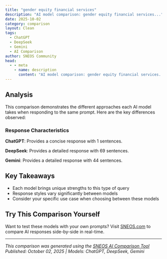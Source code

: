 ```yaml
---
title: "gender equity financial services"
description: "AI model comparison: gender equity financial services..."
date: 2025-10-02
category: comparison
layout: Clean
tags:
  - ChatGPT
  - DeepSeek
  - Gemini
  - AI Comparison
author: SNEOS Community
head:
  - - meta
    - name: description
      content: "AI model comparison: gender equity financial services..."
---
```


<ChatComparison
  title="gender equity financial services"
  prompt="gender equity financial services"
  :responses='{"ChatGPT": "Gender equity in financial services refers to the fair and equitable access to financial products, services, and opportunities regardless of gender. Achieving gender equity in this sector involves addressing the barriers that women and marginalized genders face in obtaining credit, savings accounts, insurance, and investment opportunities. Here are some key aspects and initiatives related to gender equity in financial services:\n\n### Key Issues\n1. **Access to Financial Services**: Women often have less access to financial services compared to men due to social, cultural, and economic barriers.\n2. **Credit and Lending**: Women are more likely to be rejected for loans and may face higher interest rates. Lack of collateral, credit history, and lower incomes are some of the obstacles.\n3. **Investment Opportunities**: Women are less likely to invest in stocks and more likely to hold cash, which can limit their wealth accumulation.\n4. **Financial Literacy**: There is often a gap in financial literacy between genders, which affects financial decision-making and investment success.\n5. **Representation**: Women&#x27;s representation in leadership roles within financial institutions is often limited, impacting decision-making and policy formulation.\n\n### Strategies for Promoting Gender Equity\n1. **Tailored Financial Products**: Designing financial products that meet the specific needs of women, such as microloans, savings accounts with lower balances, or flexible repayment terms.\n2. **Capacity Building**: Providing education and training programs that enhance financial literacy and investment knowledge among women.\n3. **Women-Focused Financial Institutions**: Supporting and promoting financial institutions that focus primarily on serving women, such as microfinance organizations.\n4. **Policy Advocacy**: Advocating for policies that promote gender equity in financial services, including anti-discrimination laws and gender-responsive budgeting.\n5. **Data Collection and Research**: Conducting research to understand the financial behaviors and needs of women to create better-targeted products and services.\n6. **Networking and Mentorship**: Creating platforms for women in finance to connect, share experiences, and mentor one another.\n\n### Global Initiatives\n- **United Nations Sustainable Development Goals (SDGs)**: Goal 5 aims to achieve gender equality and empower all women and girls, including in economic contexts.\n- **Women’s World Banking**: An organization that focuses on providing financial services to low-income women and advocating for gender-inclusive financial systems.\n- **The 2X Challenge**: A commitment by G7 countries to mobilize capital for gender-focused investments.\n- **FemTech Investments**: A growing sector focusing on technology that addresses women’s health and financial needs.\n\n### The Business Case for Gender Equity\n- Financial institutions that prioritize gender equity can tap into new markets, improve risk management, and enhance their brand reputation.\n- Diverse teams often lead to better decision-making and innovation.\n\nIn conclusion, gender equity in financial services is essential for economic development and empowerment. By addressing the barriers that individuals face based on gender, financial institutions can play a crucial role in promoting equitable growth and financial inclusion.", "DeepSeek": "Of course. \u0022Gender equity in financial services\u0022 is a multifaceted issue that goes far beyond just women\u0027s representation in the workforce. It encompasses how financial products, services, and the system itself serve and impact different genders, with a primary focus on addressing the historical and systemic disadvantages faced by women and other marginalized gender groups.\n\nHere\u2019s a comprehensive breakdown of the topic:\n\n---\n\n### 1. The Problem: Key Areas of Inequity\n\nThe gender gap in financial services is often called the **\u0022financial gender gap\u0022** or **\u0022women\u0027s finance gap,\u0022** and it manifests in several critical areas:\n\n#### **A. The Gender Credit Gap**\n* **Access to Capital:** Women-owned businesses receive significantly less venture capital and bank financing than those owned by men. For example, in 2023, female founders received only about **2% of all venture capital funding** in the U.S.\n* **Collateral Requirements:** Women often have less property or assets in their name due to inheritance laws and wage gaps, making it harder to provide the collateral required for loans.\n* **Biased Risk Assessment:** Traditional credit scoring models can disadvantage women who may have shorter or more interrupted credit histories due to caregiving responsibilities.\n\n#### **B. The Gender Wealth and Pay Gap**\n* **Lower Lifetime Earnings:** The persistent gender pay gap means women have less disposable income to save and invest over their lifetimes.\n* **The Investing Gap (The \u0022Gender Investment Gap\u0022):** Women are often more risk-averse or, more accurately, **risk-aware**, due to a lack of financial confidence and targeted education. This, combined with lower earnings, leads to a significant gap in investment portfolios and long-term wealth accumulation.\n* **The Pension Gap:** Lower lifetime earnings directly translate into smaller retirement savings and pensions, putting older women at a much higher risk of poverty.\n\n#### **C. The Gender Data Gap**\n* **Products Designed for Men:** For decades, financial products (from loans to insurance) have been designed using data sets that predominantly represent male financial behaviors and lifecycles.\n* **Ignoring Women\u0027s Life Paths:** Traditional models often fail to account for financial impacts unique to women, such as career breaks for childcare, longer life expectancy, and different health profiles.\n\n#### **D. Underrepresentation in Leadership**\n* **Lack of Female Decision-Makers:** The upper echelons of banks, investment firms, and fintech companies remain predominantly male. This lack of diversity can perpetuate blind spots and a culture that overlooks women\u0027s needs.\n\n#### **E. The \u0022Pink Tax\u0022 in Financial Products**\n* **Higher Costs:** In some cases, products marketed specifically to women (e.g., \u0022financial coaching for women\u0022) can come with higher fees without providing proportionally greater value.\n\n---\n\n### 2. The Business and Economic Case for Equity\n\nAddressing these inequities isn\u0027t just a moral imperative; it\u0027s a massive economic opportunity.\n\n* **A Massive Untapped Market:** Women control a significant and growing portion of global wealth and are key decision-makers in household spending.\n* **Better Performance:** Diverse teams, including those with gender diversity, are consistently shown to be more innovative and make better decisions.\n* **Improved Risk Management:** Women are often strong borrowers. Studies have shown that women-led SMEs (Small and Medium-sized Enterprises) are often a lower credit risk, with lower default rates.\n* **Financial Inclusion Drives Growth:** Bringing more women into the formal financial system boosts overall economic growth and stability.\n\n---\n\n### 3. Solutions and Best Practices\n\nThe financial industry is slowly waking up to these challenges and opportunities. Solutions are emerging at multiple levels:\n\n#### **A. For Financial Institutions (Banks, FinTechs, Investment Firms)**\n\n1. **Develop Gender-Intelligent Products:**\n * **Loans:** Create products with flexible repayment options for entrepreneurs who may have caregiving responsibilities.\n * **Savings \u0026 Investments:** Develop \u0022goal-based\u0022 saving apps and investment platforms that resonate with women\u0027s life goals (e.g., saving for education, starting a business, retirement).\n * **Insurance:** Design health and life insurance products that account for women\u0027s specific health needs and longer lifespans.\n\n2. **Use Alternative Data for Credit Scoring:**\n * Incorporate cash flow data, rental payment history, and utility bill payments to build a credit profile for those with thin or no traditional credit file.\n\n3. **Promote Financial Literacy and Confidence:**\n * Offer targeted financial education programs, workshops, and mentorship that address confidence gaps and provide relatable advice.\n\n4. **Foster Internal Diversity and Inclusion:**\n * Set and track targets for gender representation, especially in leadership and revenue-generating roles.\n * Implement unbiased hiring and promotion practices.\n\n#### **B. For Policymakers and Regulators**\n\n1. **Mandate Gender-Disaggregated Data Collection:** Require banks to report lending data by gender to identify and track gaps.\n2. **Strengthen Legal Frameworks:** Enforce laws against discrimination in lending and ensure women have equal rights to own property and open bank accounts.\n3. **Support Women Entrepreneurs:** Fund incubators, guarantee loans, and create public procurement targets for women-owned businesses.\n\n#### **C. For Individuals and Communities**\n\n1. **Seek Financial Education:** Actively pursue knowledge about investing, debt management, and retirement planning.\n2. **Support Women-Led Businesses:** Choose to bank with or invest in institutions that demonstrate a commitment to gender equity.\n3. **Advocate:** Support organizations and policies that promote financial inclusion and gender equality.\n\n---\n\n### 4. Positive Examples and Trends\n\n* **FinTech Innovation:** Companies like **Ellevest** (a digital investment platform built for women) and **Kiva** (a micro-lending platform with a focus on female borrowers in developing countries) are leading the way with a gender-lens approach.\n* **Gender-Lens Investing:** A growing field where investors deliberately allocate capital to funds and companies that advance gender equity, either through their leadership, workforce practices, or products that benefit women.\n* **Corporate Initiatives:** Major banks are launching dedicated funds for women entrepreneurs and creating internal programs to support the advancement of women in their organizations.\n\n### Conclusion\n\nAchieving gender equity in financial services is not about giving one group an advantage over another. It\u0027s about **correcting systemic biases** and **building a more inclusive, responsive, and ultimately more profitable financial system** that works for everyone. The journey involves a concerted effort from institutions, regulators, and individuals to close the gaps in credit, wealth, data, and representation.", "Gemini": "Gender equity in financial services is a multifaceted issue that encompasses ensuring fair access, treatment, and outcomes for individuals of all genders within the financial system. It addresses disparities that women and other marginalized genders face in accessing and utilizing financial products and services, as well as within the financial services industry itself.\n\nHere\u0027s a breakdown of key aspects and related considerations:\n\n**1. Access to Financial Services:**\n\n* **Financial Inclusion:** Ensuring that women, especially in developing countries, have access to basic financial services such as bank accounts, savings, credit, and insurance. Barriers can include lack of identification, collateral requirements, cultural norms, and geographical limitations.\n* **Credit and Lending:** Addressing gender bias in lending practices, which often results in women receiving smaller loans, higher interest rates, or being denied credit altogether.\n* **Investment Opportunities:** Making investment options more accessible and understandable to women, who may be less likely to participate in financial markets due to lower financial literacy, risk aversion (often socially conditioned), or lack of targeted products.\n* **Digital Financial Services:** Bridging the digital divide to ensure women have equal access to mobile banking, online payment systems, and other digital financial tools. This involves addressing digital literacy gaps and affordability issues.\n\n**2. Financial Services Industry (Workforce \u0026 Leadership):**\n\n* **Equal Opportunities:** Promoting equal opportunities for women to enter and advance within the financial services industry, which is often male-dominated, particularly at senior levels.\n* **Pay Equity:** Addressing the gender pay gap, where women are often paid less than men for performing similar work.\n* **Workplace Culture:** Creating a more inclusive workplace culture that supports women\u0027s career development, including flexible work arrangements, parental leave policies, and mentorship programs.\n* **Leadership Representation:** Increasing the representation of women in leadership positions, such as board members, CEOs, and senior managers. This can lead to better decision-making and more inclusive policies.\n* **Addressing Harassment and Discrimination:** Creating a zero-tolerance environment for sexual harassment and discrimination in the workplace.\n\n**3. Financial Literacy and Education:**\n\n* **Targeted Programs:** Developing financial literacy programs specifically tailored to the needs and experiences of women and marginalized genders.\n* **Empowerment:** Equipping individuals with the knowledge and skills to make informed financial decisions, manage their money effectively, and plan for their financial future.\n* **Addressing Gender-Specific Challenges:** Addressing unique financial challenges faced by women, such as longer lifespans, lower lifetime earnings due to career breaks for childcare, and higher poverty rates in old age.\n\n**4. Products and Services Tailored to Women:**\n\n* **Gender-Specific Products:** Developing financial products and services that are specifically designed to meet the needs of women, such as microloans for female entrepreneurs, insurance policies for women\u0027s health, and savings accounts for education or retirement.\n* **Addressing Women\u0027s Economic Activities:** Recognizing and supporting women\u0027s contributions to the economy, including their roles in small businesses, agriculture, and the informal sector.\n* **Impact Investing:** Promoting impact investing that focuses on companies and projects that benefit women and promote gender equality.\n\n**5. Policy and Regulation:**\n\n* **Data Collection and Analysis:** Collecting and analyzing gender-disaggregated data to understand the extent of gender disparities in financial services and to track progress towards gender equity.\n* **Regulatory Frameworks:** Developing regulatory frameworks that promote gender equality in financial services, such as anti-discrimination laws, equal pay legislation, and policies to increase women\u0027s representation on boards.\n* **Government Initiatives:** Implementing government initiatives to support women\u0027s financial inclusion and economic empowerment.\n\n**Examples of Initiatives and Organizations:**\n\n* **UN Women:** Works globally to promote gender equality and women\u0027s empowerment.\n* **World Bank:** Finances projects that promote gender equality in financial services.\n* **Financial Alliance for Women (FAW):** A global network of financial institutions committed to serving the women\u0027s market.\n* **Microfinance Institutions (MFIs):** Many MFIs focus on providing financial services to women in developing countries.\n* **Women\u0027s World Banking:** A non-profit organization that works to expand women\u0027s access to financial services.\n\n**Benefits of Gender Equity in Financial Services:**\n\n* **Economic Growth:** Unlocking the economic potential of women can lead to increased productivity, innovation, and economic growth.\n* **Poverty Reduction:** Empowering women financially can help reduce poverty and improve the well-being of families and communities.\n* **Social Development:** Gender equity in financial services can contribute to broader social development goals, such as improved health, education, and gender equality.\n* **Financial Stability:** A more diverse and inclusive financial system is likely to be more resilient and stable.\n* **Better Business Outcomes:** Companies with more women in leadership positions tend to perform better financially.\n\n**Challenges:**\n\n* **Deep-seated biases:** Overcoming societal and institutional biases that perpetuate gender inequality.\n* **Data gaps:** Limited availability of gender-disaggregated data to track progress and identify areas for improvement.\n* **Cultural norms:** Addressing cultural norms that restrict women\u0027s access to financial services and economic opportunities.\n* **Political will:** Sustained political will is needed to implement policies and programs that promote gender equality in financial services.\n\nIn conclusion, achieving gender equity in financial services requires a multi-pronged approach involving financial institutions, governments, civil society organizations, and individuals working together to create a more inclusive and equitable financial system for all. It\u0027s not just about doing what\u0027s right, it\u0027s about unlocking economic potential and building a more prosperous and sustainable future for everyone.\n"}' 
  published-date="14:18"
/>

## Analysis

This comparison demonstrates the different approaches each AI model takes when responding to the same prompt. Here are the key differences observed:

### Response Characteristics

**ChatGPT**: Provides a concise response with 1 sentences. 

**DeepSeek**: Provides a detailed response with 69 sentences. 

**Gemini**: Provides a detailed response with 44 sentences. 

## Key Takeaways

- Each model brings unique strengths to this type of query
- Response styles vary significantly between models
- Consider your specific use case when choosing between these models

## Try This Comparison Yourself

Want to test these models with your own prompts? Visit [SNEOS.com](https://sneos.com) to compare AI responses side-by-side in real-time.

---

*This comparison was generated using the [SNEOS AI Comparison Tool](https://sneos.com)*
*Published: October 02, 2025 | Models: ChatGPT, DeepSeek, Gemini*
